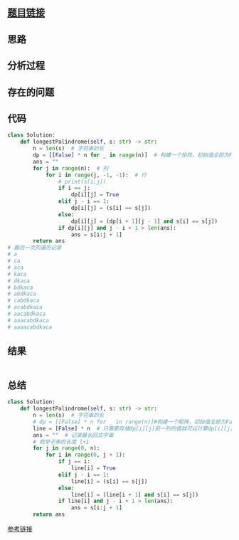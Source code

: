 [//]: # (@Author  : xu.junpeng)
[//]: # (@Time    : 2020/10/6 4:09 下午)
## [题目链接](https://leetcode-cn.com/problems/longest-palindromic-substring/)

## 思路

## 分析过程

## 存在的问题

## 代码
```python
class Solution:
    def longestPalindrome(self, s: str) -> str:
        n = len(s)  # 字符串的长
        dp = [[False] * n for _ in range(n)]  # 构建一个矩阵，初始值全部为False
        ans = ""
        for j in range(n):  # 列
            for i in range(j, -1, -1):  # 行
                # print(s[i:j])
                if i == j:
                    dp[i][j] = True
                elif j - i == 1:
                    dp[i][j] = (s[i] == s[j])
                else:
                    dp[i][j] = (dp[i + 1][j - 1] and s[i] == s[j])
                if dp[i][j] and j - i + 1 > len(ans):
                    ans = s[i:j + 1]
        return ans
# 最后一次的遍历记录 
# a
# ca
# aca
# kaca
# dkaca
# bdkaca
# abdkaca
# cabdkaca
# acabdkaca
# aacabdkaca
# aaacabdkaca
# aaaacabdkaca

```

## 结果
```

```
## 总结
```python
class Solution:
    def longestPalindrome(self, s: str) -> str:
        n = len(s)  # 字符串的长
        # dp = [[False] * n for _ in range(n)]#构建一个矩阵，初始值全部为False
        line = [False] * n  # 只需要存储dp[i][j]前一列的值就可以计算dp[i][j]的状态
        ans = ""  # 记录最长回文字串
        # 枚举子串的长度 l+1
        for j in range(0, n):
            for i in range(0, j + 1):
                if j == i:
                    line[i] = True
                elif j - i == 1:
                    line[i] = (s[i] == s[j])
                else:
                    line[i] = (line[i + 1] and s[i] == s[j])
                if line[i] and j - i + 1 > len(ans):
                    ans = s[i:j + 1]
        return ans
```
[参考链接](https://leetcode-cn.com/problems/longest-palindromic-substring/solution/dong-tai-gui-hua-de-guan-fang-si-lu-wan-quan-dui-y/)
